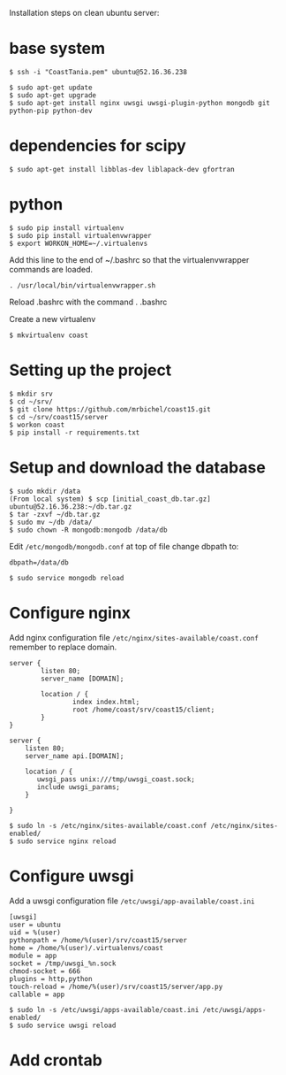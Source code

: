 Installation steps on clean ubuntu server: 

# base system

    $ ssh -i "CoastTania.pem" ubuntu@52.16.36.238

    $ sudo apt-get update
    $ sudo apt-get upgrade
    $ sudo apt-get install nginx uwsgi uwsgi-plugin-python mongodb git python-pip python-dev

# dependencies for scipy
    
    $ sudo apt-get install libblas-dev liblapack-dev gfortran

# python

    $ sudo pip install virtualenv
    $ sudo pip install virtualenvwrapper
    $ export WORKON_HOME=~/.virtualenvs

Add this line to the end of ~/.bashrc so that the virtualenvwrapper commands are loaded.

    . /usr/local/bin/virtualenvwrapper.sh

Reload .bashrc with the command . .bashrc 

Create a new virtualenv

    $ mkvirtualenv coast

# Setting up the project

    $ mkdir srv
    $ cd ~/srv/
    $ git clone https://github.com/mrbichel/coast15.git
    $ cd ~/srv/coast15/server
    $ workon coast
    $ pip install -r requirements.txt

# Setup and download the database

    $ sudo mkdir /data
    (From local system) $ scp [initial_coast_db.tar.gz] ubuntu@52.16.36.238:~/db.tar.gz
    $ tar -zxvf ~/db.tar.gz
    $ sudo mv ~/db /data/
    $ sudo chown -R mongodb:mongodb /data/db

Edit `/etc/mongodb/mongodb.conf` at top of file change dbpath to:

    dbpath=/data/db

    $ sudo service mongodb reload


# Configure nginx 
    
Add nginx configuration file `/etc/nginx/sites-available/coast.conf` remember to replace domain.

```
server {
        listen 80;
        server_name [DOMAIN];

        location / {
                index index.html;
                root /home/coast/srv/coast15/client;
        }
}

server {
    listen 80;
    server_name api.[DOMAIN];

    location / {
       uwsgi_pass unix:///tmp/uwsgi_coast.sock;
       include uwsgi_params;
    }

}
```
    $ sudo ln -s /etc/nginx/sites-available/coast.conf /etc/nginx/sites-enabled/
    $ sudo service nginx reload


# Configure uwsgi 
    
Add a uwsgi configuration file `/etc/uwsgi/app-available/coast.ini`
    
```
[uwsgi]
user = ubuntu
uid = %(user)
pythonpath = /home/%(user)/srv/coast15/server
home = /home/%(user)/.virtualenvs/coast
module = app
socket = /tmp/uwsgi_%n.sock
chmod-socket = 666
plugins = http,python
touch-reload = /home/%(user)/srv/coast15/server/app.py
callable = app
```

    $ sudo ln -s /etc/uwsgi/apps-available/coast.ini /etc/uwsgi/apps-enabled/
    $ sudo service uwsgi reload

# Add crontab
    
    

